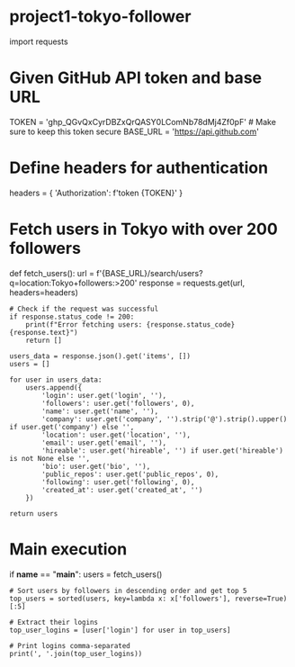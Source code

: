 # project1-tokyo-follower
import requests

# Given GitHub API token and base URL
TOKEN = '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'  # Make sure to keep this token secure
BASE_URL = 'https://api.github.com'

# Define headers for authentication
headers = {
    'Authorization': f'token {TOKEN}'
}

# Fetch users in Tokyo with over 200 followers
def fetch_users():
    url = f'{BASE_URL}/search/users?q=location:Tokyo+followers:>200'
    response = requests.get(url, headers=headers)
    
    # Check if the request was successful
    if response.status_code != 200:
        print(f"Error fetching users: {response.status_code} {response.text}")
        return []

    users_data = response.json().get('items', [])
    users = []

    for user in users_data:
        users.append({
            'login': user.get('login', ''),
            'followers': user.get('followers', 0),
            'name': user.get('name', ''),
            'company': user.get('company', '').strip('@').strip().upper() if user.get('company') else '',
            'location': user.get('location', ''),
            'email': user.get('email', ''),
            'hireable': user.get('hireable', '') if user.get('hireable') is not None else '',
            'bio': user.get('bio', ''),
            'public_repos': user.get('public_repos', 0),
            'following': user.get('following', 0),
            'created_at': user.get('created_at', '')
        })
    
    return users

# Main execution
if __name__ == "__main__":
    users = fetch_users()
    
    # Sort users by followers in descending order and get top 5
    top_users = sorted(users, key=lambda x: x['followers'], reverse=True)[:5]

    # Extract their logins
    top_user_logins = [user['login'] for user in top_users]

    # Print logins comma-separated
    print(', '.join(top_user_logins))

